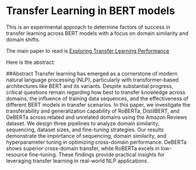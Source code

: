 # Transfer Learning in BERT models
This is an experimental approach to determine factors of success in transfer learning across BERT models with a focus on domain similarity and domain shifts.

The main paper to read is [Exploring Transfer Learning Performance](https://github.com/hngondoki/transfer_learning_BERT_models/blob/main/Exploring%20Transfer%20Learning%20Performance.pdf)

Here is the abstract:

##Abstract
Transfer learning has emerged as a cornerstone of modern natural language processing (NLP), particularly with transformer-based architectures like BERT and its variants. Despite substantial progress, critical questions remain regarding how best to transfer knowledge across domains, the influence of training data sequences, and the effectiveness of different BERT models in transfer scenarios. In this paper, we investigate the transferability and generalization capability of RoBERTa, DistilBERT, and DeBERTa across related and unrelated domains using the Amazon Reviews dataset. We design three pipelines to analyze domain similarity, sequencing, dataset sizes, and fine-tuning strategies. Our results demonstrate the importance of sequencing, domain similarity, and hyperparameter tuning in optimizing cross-domain performance. DeBERTa shows superior cross-domain transfer, while RoBERTa excels in low-resource fine-tuning. These findings provide practical insights for leveraging transfer learning in real-world NLP applications.
